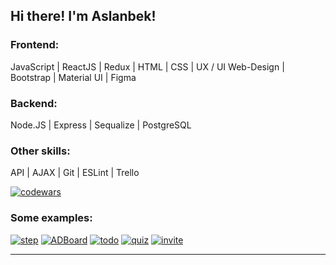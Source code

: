 ## Hi there! I'm Aslanbek!

### Frontend:
JavaScript | ReactJS | Redux | HTML | CSS | UX / UI Web-Design | Bootstrap | Material UI | Figma

### Backend:
Node.JS | Express | Sequalize | PostgreSQL

### Other skills:
API | AJAX | Git | ESLint | Trello

[![codewars](https://www.codewars.com/users/Pofigor/badges/large)](https://www.codewars.com/users/Pofigor) 

### Some examples:
[![step](https://user-images.githubusercontent.com/99525626/188272577-0bc0f1d8-effe-4a02-bd4b-b0d701e138d2.png)](https://pofigor.github.io/step-up-store/) 
[![ADBoard](https://user-images.githubusercontent.com/99525626/206294181-ffb0b035-80bb-4555-b6a2-cd0308ff22bf.png)](https://adboard.onrender.com/)
[![todo](https://user-images.githubusercontent.com/99525626/207455026-23d5593d-9652-475c-b455-98f69c13f258.png)](https://react-todo-list-umber.vercel.app/)
[![quiz](https://user-images.githubusercontent.com/99525626/188325884-301b2ba9-26f7-4eea-8753-ac5a4e8472df.png)](https://pofigor.github.io/quiz/) [![invite](https://user-images.githubusercontent.com/99525626/219741513-7b9c2eea-97be-4085-89ce-e513675f1235.png)](https://pofigor.github.io/users/)   
___
